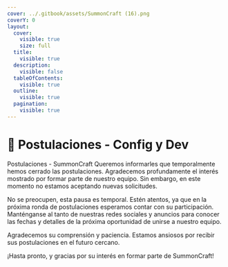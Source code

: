 ```yaml
---
cover: ../.gitbook/assets/SummonCraft (16).png
coverY: 0
layout:
  cover:
    visible: true
    size: full
  title:
    visible: true
  description:
    visible: false
  tableOfContents:
    visible: true
  outline:
    visible: true
  pagination:
    visible: true
---
```


# 📄 Postulaciones - Config y Dev

Postulaciones - SummonCraft Queremos informarles que temporalmente hemos cerrado las postulaciones. Agradecemos profundamente el interés mostrado por formar parte de nuestro equipo. Sin embargo, en este momento no estamos aceptando nuevas solicitudes.

No se preocupen, esta pausa es temporal. Estén atentos, ya que en la próxima ronda de postulaciones esperamos contar con su participación. Manténganse al tanto de nuestras redes sociales y anuncios para conocer las fechas y detalles de la próxima oportunidad de unirse a nuestro equipo.

Agradecemos su comprensión y paciencia. Estamos ansiosos por recibir sus postulaciones en el futuro cercano.

¡Hasta pronto, y gracias por su interés en formar parte de SummonCraft!&#x20;
